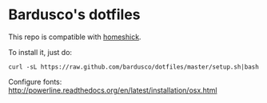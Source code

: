 Bardusco's dotfiles
===================

This repo is compatible with [homeshick](https://github.com/andsens/homeshick).

To install it, just do:

	curl -sL https://raw.github.com/bardusco/dotfiles/master/setup.sh|bash

Configure fonts:
http://powerline.readthedocs.org/en/latest/installation/osx.html
